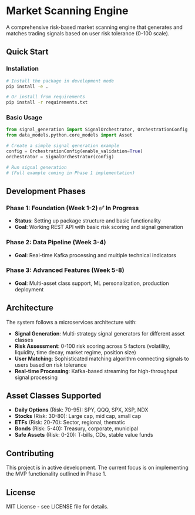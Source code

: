 # Market Scanning Engine

A comprehensive risk-based market scanning engine that generates and matches trading signals based on user risk tolerance (0-100 scale).

## Quick Start

### Installation

```bash
# Install the package in development mode
pip install -e .

# Or install from requirements
pip install -r requirements.txt
```

### Basic Usage

```python
from signal_generation import SignalOrchestrator, OrchestrationConfig
from data_models.python.core_models import Asset

# Create a simple signal generation example
config = OrchestrationConfig(enable_validation=True)
orchestrator = SignalOrchestrator(config)

# Run signal generation
# (Full example coming in Phase 1 implementation)
```

## Development Phases

### Phase 1: Foundation (Week 1-2) ✅ In Progress
- **Status**: Setting up package structure and basic functionality
- **Goal**: Working REST API with basic risk scoring and signal generation

### Phase 2: Data Pipeline (Week 3-4) 
- **Goal**: Real-time Kafka processing and multiple technical indicators

### Phase 3: Advanced Features (Week 5-8)
- **Goal**: Multi-asset class support, ML personalization, production deployment

## Architecture

The system follows a microservices architecture with:
- **Signal Generation**: Multi-strategy signal generators for different asset classes
- **Risk Assessment**: 0-100 risk scoring across 5 factors (volatility, liquidity, time decay, market regime, position size)
- **User Matching**: Sophisticated matching algorithm connecting signals to users based on risk tolerance
- **Real-time Processing**: Kafka-based streaming for high-throughput signal processing

## Asset Classes Supported

- **Daily Options** (Risk: 70-95): SPY, QQQ, SPX, XSP, NDX
- **Stocks** (Risk: 30-80): Large cap, mid cap, small cap
- **ETFs** (Risk: 20-70): Sector, regional, thematic
- **Bonds** (Risk: 5-40): Treasury, corporate, municipal
- **Safe Assets** (Risk: 0-20): T-bills, CDs, stable value funds

## Contributing

This project is in active development. The current focus is on implementing the MVP functionality outlined in Phase 1.

## License

MIT License - see LICENSE file for details.